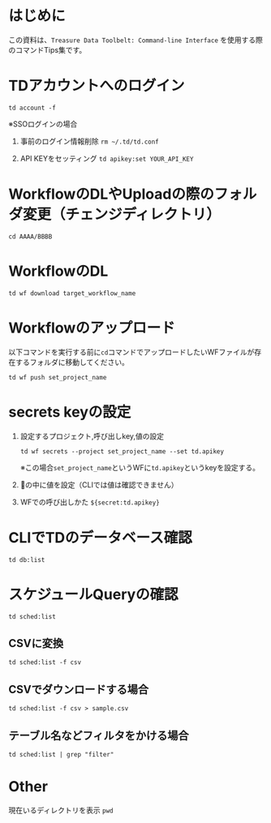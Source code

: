 # はじめに
この資料は、`Treasure Data Toolbelt: Command-line Interface` を使用する際のコマンドTips集です。
  
# TDアカウントへのログイン
  
`td account -f`
  
※SSOログインの場合
1. 事前のログイン情報削除
`rm ~/.td/td.conf`
  
2. API KEYをセッティング
`td apikey:set YOUR_API_KEY`

# WorkflowのDLやUploadの際のフォルダ変更（チェンジディレクトリ）
  
`cd AAAA/BBBB`

# WorkflowのDL
  
`td wf download target_workflow_name`

# Workflowのアップロード
  
以下コマンドを実行する前に`cd`コマンドでアップロードしたいWFファイルが存在するフォルダに移動してください。
  
`td wf push set_project_name`
  
# secrets keyの設定
  
1. 設定するプロジェクト,呼び出しkey,値の設定
  
   `td wf secrets --project set_project_name --set td.apikey`
  
   ※この場合`set_project_name`というWFに`td.apikey`というkeyを設定する。
  
2. 🔑の中に値を設定（CLIでは値は確認できません）
  
3. WFでの呼び出しかた
`${secret:td.apikey}`

# CLIでTDのデータベース確認
  
`td db:list`

# スケジュールQueryの確認
  
`td sched:list`
  
## CSVに変換
  
`td sched:list -f csv`
  
## CSVでダウンロードする場合
`td sched:list -f csv > sample.csv`
  
## テーブル名などフィルタをかける場合
`td sched:list | grep "filter"`
  
# Other
現在いるディレクトリを表示
`pwd`
